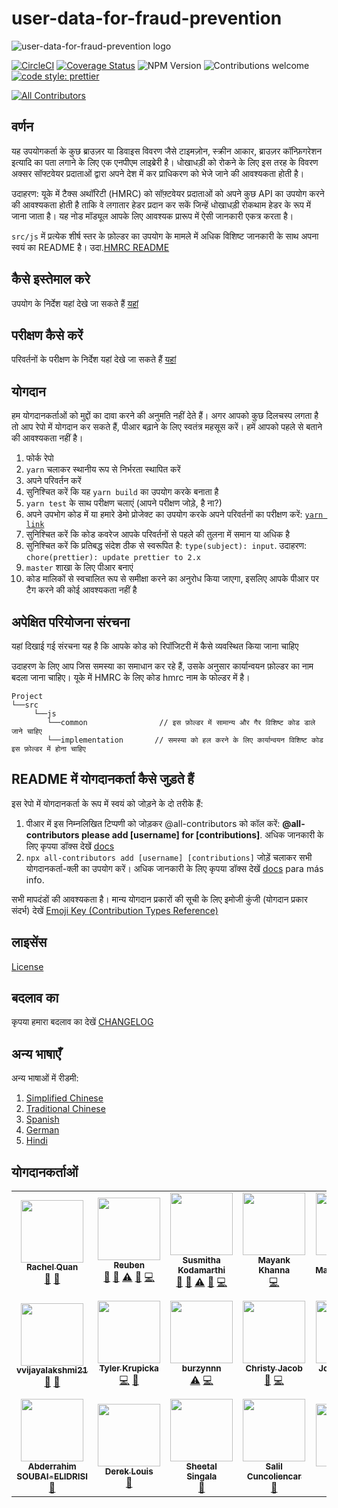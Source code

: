 # user-data-for-fraud-prevention

![user-data-for-fraud-prevention logo](./user-data-for-fraud-prevention-logo.png)

[![CircleCI](https://circleci.com/gh/intuit/user-data-for-fraud-prevention/tree/master.svg?style=shield)](https://circleci.com/gh/intuit/user-data-for-fraud-prevention/tree/master)
[![Coverage Status](https://coveralls.io/repos/github/intuit/user-data-for-fraud-prevention/badge.svg?branch=master)](https://coveralls.io/github/intuit/user-data-for-fraud-prevention?branch=master)
![NPM Version](https://img.shields.io/npm/v/user-data-for-fraud-prevention)
![Contributions welcome](https://img.shields.io/badge/contributions-welcome-orange)
[![code style: prettier](https://img.shields.io/badge/code_style-prettier-ff69b4.svg?style=flat-square)](https://github.com/prettier/prettier)
<!-- ALL-CONTRIBUTORS-BADGE:START - Do not remove or modify this section -->
[![All Contributors](https://img.shields.io/badge/all_contributors-21-orange.svg?style=flat-square)](#contributors-)
<!-- ALL-CONTRIBUTORS-BADGE:END -->

## वर्णन

यह उपयोगकर्ता के कुछ ब्राउज़र या डिवाइस विवरण जैसे टाइमज़ोन, स्क्रीन आकार, ब्राउज़र कॉन्फ़िगरेशन इत्यादि का पता लगाने के लिए एक एनपीएम लाइब्रेरी है।
धोखाधड़ी को रोकने के लिए इस तरह के विवरण अक्सर सॉफ्टवेयर प्रदाताओं द्वारा अपने देश में कर प्राधिकरण को भेजे जाने की आवश्यकता होती है।

उदाहरण: यूके में टैक्स अथॉरिटी (HMRC) को सॉफ़्टवेयर प्रदाताओं को अपने कुछ API का उपयोग करने की आवश्यकता होती है ताकि वे लगातार हेडर प्रदान कर सकें जिन्हें धोखाधड़ी रोकथाम हेडर के रूप में जाना जाता है। यह नोड मॉड्यूल आपके लिए आवश्यक प्रारूप में ऐसी जानकारी एकत्र करता है।

`src/js` में प्रत्येक शीर्ष स्तर के फ़ोल्डर का उपयोग के मामले में अधिक विशिष्ट जानकारी के साथ अपना स्वयं का README है। उदा.[HMRC README](src/js/hmrc/README.md)

## कैसे इस्तेमाल करे
उपयोग के निर्देश यहां देखे जा सकते हैं [यहां](./USAGE.md)

## परीक्षण कैसे करें
परिवर्तनों के परीक्षण के निर्देश यहां देखे जा सकते हैं [यहां](./DEMO.md)

## योगदान

हम योगदानकर्ताओं को मुद्दों का दावा करने की अनुमति नहीं देते हैं। 
अगर आपको कुछ दिलचस्प लगता है तो आप रेपो में योगदान कर सकते हैं, पीआर बढ़ाने के लिए स्वतंत्र महसूस करें। 
हमें आपको पहले से बताने की आवश्यकता नहीं है।

1. फोर्क रेपो
1. `yarn` चलाकर स्थानीय रूप से निर्भरता स्थापित करें
1. अपने परिवर्तन करें
1. सुनिश्चित करें कि यह `yarn build` का उपयोग करके बनाता है
1. `yarn test` के साथ परीक्षण चलाएं (आपने परीक्षण जोड़े, है ना?)
1. अपने उपभोग कोड में या हमारे डेमो प्रोजेक्ट का उपयोग करके अपने परिवर्तनों का परीक्षण करें: [`yarn link`](https://classic.yarnpkg.com/en/docs/cli/link)
1. सुनिश्चित करें कि कोड कवरेज आपके परिवर्तनों से पहले की तुलना में समान या अधिक है
1. सुनिश्चित करें कि प्रतिबद्ध संदेश ठीक से स्वरूपित है: `type(subject): input`. उदाहरण: `chore(prettier): update prettier to 2.x`
1. `master` शाखा के लिए पीआर बनाएं 
1. कोड मालिकों से स्वचालित रूप से समीक्षा करने का अनुरोध किया जाएगा, इसलिए आपके पीआर पर टैग करने की कोई आवश्यकता नहीं है

## अपेक्षित परियोजना संरचना

यहां दिखाई गई संरचना यह है कि आपके कोड को रिपॉजिटरी में कैसे व्यवस्थित किया जाना चाहिए

उदाहरण के लिए आप जिस समस्या का समाधान कर रहे हैं, उसके अनुसार कार्यान्वयन फ़ोल्डर का नाम बदला जाना चाहिए। यूके में HMRC के लिए कोड hmrc नाम के फोल्डर में है।

```
Project
└──src
     └──js
        └──common                // इस फ़ोल्डर में सामान्य और गैर विशिष्ट कोड डाले जाने चाहिए
        └──implementation       // समस्या को हल करने के लिए कार्यान्वयन विशिष्ट कोड इस फ़ोल्डर में होना चाहिए
```

## README में योगदानकर्ता कैसे जुड़ते हैं

इस रेपो में योगदानकर्ता के रूप में स्वयं को जोड़ने के दो तरीके हैं:

1. पीआर में इस निम्नलिखित टिप्पणी को जोड़कर @all-contributors को कॉल करें: **@all-contributors please add [username] for [contributions]**. अधिक जानकारी के लिए कृपया डॉक्स देखें [docs](https://allcontributors.org/docs/en/bot/usage)
1. `npx all-contributors add [username] [contributions]` जोड़ें चलाकर सभी योगदानकर्ता-क्ली का उपयोग करें। अधिक जानकारी के लिए कृपया डॉक्स देखें  [docs](https://allcontributors.org/docs/en/cli/usage) para más info.

सभी मापदंडों की आवश्यकता है। मान्य योगदान प्रकारों की सूची के लिए इमोजी कुंजी (योगदान प्रकार संदर्भ) देखें [Emoji Key (Contribution Types Reference)](https://allcontributors.org/docs/en/emoji-key) 

## लाइसेंस

[License](LICENSE)

## बदलाव का

कृपया हमारा बदलाव का देखें [CHANGELOG](CHANGELOG.md)

## अन्य भाषाएँ
अन्य भाषाओं में रीडमी:

1. [Simplified Chinese](README_SIMPLIFIED_CHINESE.md)
1. [Traditional Chinese](README_TRADITIONAL_CHINESE.md)
2. [Spanish](README_SPANISH.md)
3. [German](README_GERMAN.md)
4. [Hindi](README_HINDI.md)

## योगदानकर्ताओं

<!-- ALL-CONTRIBUTORS-LIST:START - Do not remove or modify this section -->
<!-- prettier-ignore-start -->
<!-- markdownlint-disable -->
<table>
  <tr>
    <td align="center"><a href="http://rachelquan.xyz/"><img src="https://avatars1.githubusercontent.com/u/39972689?v=4?s=100" width="100px;" alt=""/><br /><sub><b>Rachel Quan</b></sub></a><br /><a href="#tool-rachelquan" title="Tools">🔧</a> <a href="https://github.com/intuit/user-data-for-fraud-prevention/commits?author=rachelquan" title="Documentation">📖</a></td>
    <td align="center"><a href="https://github.com/reubenae"><img src="https://avatars1.githubusercontent.com/u/17691502?v=4?s=100" width="100px;" alt=""/><br /><sub><b>Reuben</b></sub></a><br /><a href="https://github.com/intuit/user-data-for-fraud-prevention/commits?author=reubenae" title="Documentation">📖</a> <a href="https://github.com/intuit/user-data-for-fraud-prevention/pulls?q=is%3Apr+reviewed-by%3Areubenae" title="Reviewed Pull Requests">👀</a> <a href="https://github.com/intuit/user-data-for-fraud-prevention/commits?author=reubenae" title="Tests">⚠️</a> <a href="#question-reubenae" title="Answering Questions">💬</a> <a href="https://github.com/intuit/user-data-for-fraud-prevention/commits?author=reubenae" title="Code">💻</a></td>
    <td align="center"><a href="https://github.com/skodamarthi"><img src="https://avatars0.githubusercontent.com/u/4538858?v=4?s=100" width="100px;" alt=""/><br /><sub><b>Susmitha Kodamarthi</b></sub></a><br /><a href="https://github.com/intuit/user-data-for-fraud-prevention/commits?author=skodamarthi" title="Documentation">📖</a> <a href="https://github.com/intuit/user-data-for-fraud-prevention/pulls?q=is%3Apr+reviewed-by%3Askodamarthi" title="Reviewed Pull Requests">👀</a> <a href="https://github.com/intuit/user-data-for-fraud-prevention/commits?author=skodamarthi" title="Tests">⚠️</a> <a href="#question-skodamarthi" title="Answering Questions">💬</a> <a href="https://github.com/intuit/user-data-for-fraud-prevention/commits?author=skodamarthi" title="Code">💻</a></td>
    <td align="center"><a href="https://www.youtube.com/user/coolbuddymax"><img src="https://avatars2.githubusercontent.com/u/29047276?v=4?s=100" width="100px;" alt=""/><br /><sub><b>Mayank Khanna</b></sub></a><br /><a href="https://github.com/intuit/user-data-for-fraud-prevention/commits?author=khanna98" title="Code">💻</a></td>
    <td align="center"><a href="https://jitinmaher.me"><img src="https://avatars3.githubusercontent.com/u/7746087?v=4?s=100" width="100px;" alt=""/><br /><sub><b>Jitin Maherchandani</b></sub></a><br /><a href="https://github.com/intuit/user-data-for-fraud-prevention/commits?author=jitinmaher" title="Code">💻</a></td>
    <td align="center"><a href="https://benknoble.github.io/"><img src="https://avatars3.githubusercontent.com/u/22802209?v=4?s=100" width="100px;" alt=""/><br /><sub><b>D. Ben Knoble</b></sub></a><br /><a href="https://github.com/intuit/user-data-for-fraud-prevention/commits?author=benknoble" title="Code">💻</a></td>
    <td align="center"><a href="https://linktr.ee/misrayashasvi"><img src="https://avatars.githubusercontent.com/u/54177363?v=4?s=100" width="100px;" alt=""/><br /><sub><b>Yashasvi Misra</b></sub></a><br /><a href="https://github.com/intuit/user-data-for-fraud-prevention/commits?author=yashasvimisra2798" title="Documentation">📖</a></td>
  </tr>
  <tr>
    <td align="center"><a href="http://www.linkedin.com/in/vijaya-lakshmi-venkatraman"><img src="https://avatars.githubusercontent.com/u/34595292?v=4?s=100" width="100px;" alt=""/><br /><sub><b>vvijayalakshmi21</b></sub></a><br /><a href="https://github.com/intuit/user-data-for-fraud-prevention/commits?author=vvijayalakshmi21" title="Documentation">📖</a> <a href="#maintenance-vvijayalakshmi21" title="Maintenance">🚧</a></td>
    <td align="center"><a href="http://tylerkrupicka.com/"><img src="https://avatars.githubusercontent.com/u/5761061?v=4?s=100" width="100px;" alt=""/><br /><sub><b>Tyler Krupicka</b></sub></a><br /><a href="https://github.com/intuit/user-data-for-fraud-prevention/commits?author=tylerkrupicka" title="Code">💻</a> <a href="#plugin-tylerkrupicka" title="Plugin/utility libraries">🔌</a></td>
    <td align="center"><a href="https://github.com/burzynnn"><img src="https://avatars.githubusercontent.com/u/33811303?v=4?s=100" width="100px;" alt=""/><br /><sub><b>burzynnn</b></sub></a><br /><a href="https://github.com/intuit/user-data-for-fraud-prevention/commits?author=burzynnn" title="Tests">⚠️</a> <a href="https://github.com/intuit/user-data-for-fraud-prevention/commits?author=burzynnn" title="Code">💻</a></td>
    <td align="center"><a href="https://christyjacob4.github.io/"><img src="https://avatars.githubusercontent.com/u/20852629?v=4?s=100" width="100px;" alt=""/><br /><sub><b>Christy Jacob</b></sub></a><br /><a href="https://github.com/intuit/user-data-for-fraud-prevention/commits?author=christyjacob4" title="Documentation">📖</a> <a href="https://github.com/intuit/user-data-for-fraud-prevention/commits?author=christyjacob4" title="Code">💻</a></td>
    <td align="center"><a href="https://github.com/joshharrison626"><img src="https://avatars.githubusercontent.com/u/14062743?v=4?s=100" width="100px;" alt=""/><br /><sub><b>Josh Harrison</b></sub></a><br /><a href="https://github.com/intuit/user-data-for-fraud-prevention/commits?author=joshharrison626" title="Documentation">📖</a> <a href="https://github.com/intuit/user-data-for-fraud-prevention/commits?author=joshharrison626" title="Code">💻</a></td>
    <td align="center"><a href="https://github.com/JohanAludden"><img src="https://avatars.githubusercontent.com/u/11306?v=4?s=100" width="100px;" alt=""/><br /><sub><b>Johan Aludden</b></sub></a><br /><a href="https://github.com/intuit/user-data-for-fraud-prevention/commits?author=JohanAludden" title="Code">💻</a></td>
    <td align="center"><a href="http://hipstersmoothie.com/"><img src="https://avatars.githubusercontent.com/u/1192452?v=4?s=100" width="100px;" alt=""/><br /><sub><b>Andrew Lisowski</b></sub></a><br /><a href="https://github.com/intuit/user-data-for-fraud-prevention/commits?author=hipstersmoothie" title="Code">💻</a></td>
  </tr>
  <tr>
    <td align="center"><a href="https://soubai.me/"><img src="https://avatars.githubusercontent.com/u/11523791?v=4?s=100" width="100px;" alt=""/><br /><sub><b>Abderrahim SOUBAI-ELIDRISI</b></sub></a><br /><a href="https://github.com/intuit/user-data-for-fraud-prevention/commits?author=AbderrahimSoubaiElidrissi" title="Documentation">📖</a></td>
    <td align="center"><a href="https://github.com/dereklouis"><img src="https://avatars.githubusercontent.com/u/71146953?v=4?s=100" width="100px;" alt=""/><br /><sub><b>Derek Louis</b></sub></a><br /><a href="https://github.com/intuit/user-data-for-fraud-prevention/commits?author=dereklouis" title="Documentation">📖</a></td>
    <td align="center"><a href="https://github.com/sheetalsingala"><img src="https://avatars.githubusercontent.com/u/15062163?v=4?s=100" width="100px;" alt=""/><br /><sub><b>Sheetal Singala</b></sub></a><br /><a href="https://github.com/intuit/user-data-for-fraud-prevention/commits?author=sheetalsingala" title="Documentation">📖</a></td>
    <td align="center"><a href="https://github.com/salilbc"><img src="https://avatars.githubusercontent.com/u/9673247?v=4?s=100" width="100px;" alt=""/><br /><sub><b>Salil Cuncoliencar</b></sub></a><br /><a href="https://github.com/intuit/user-data-for-fraud-prevention/commits?author=salilbc" title="Documentation">📖</a></td>
    <td align="center"><a href="https://github.com/Ayushisood"><img src="https://avatars.githubusercontent.com/u/63868702?v=4?s=100" width="100px;" alt=""/><br /><sub><b>Ayushi</b></sub></a><br /><a href="https://github.com/intuit/user-data-for-fraud-prevention/commits?author=Ayushisood" title="Documentation">📖</a></td>
    <td align="center"><a href="https://www.linkedin.com/in/swasty/"><img src="https://avatars.githubusercontent.com/u/64654203?v=4?s=100" width="100px;" alt=""/><br /><sub><b>Swastika Gupta</b></sub></a><br /><a href="https://github.com/intuit/user-data-for-fraud-prevention/commits?author=Swastyy" title="Documentation">📖</a></td>
    <td align="center"><a href="https://someone404.github.io/personal-site/"><img src="https://avatars.githubusercontent.com/u/43281100?v=4?s=100" width="100px;" alt=""/><br /><sub><b>someOne404</b></sub></a><br /><a href="https://github.com/intuit/user-data-for-fraud-prevention/commits?author=someOne404" title="Documentation">📖</a></td>
  </tr>
</table>

<!-- markdownlint-restore -->
<!-- prettier-ignore-end -->

<!-- ALL-CONTRIBUTORS-LIST:END -->
